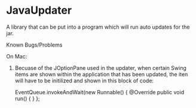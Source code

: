 # JavaUpdater
A library that can be put into a program which will run auto updates for the jar. 

Known Bugs/Problems

On Mac:

1. Becuase of the JOptionPane used in the updater, when certain Swing items are shown within the application that has been
updated, the iten will have to be initilized and shown in this block of code:

	EventQueue.invokeAndWait(new Runnable() {
		@Override
		public void run() {
		}
	};
